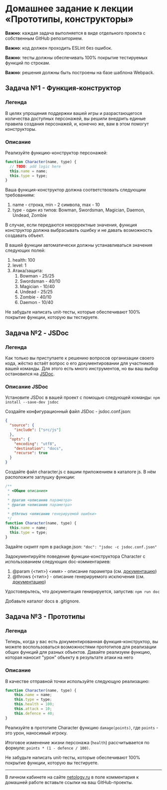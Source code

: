 # Домашнее задание к лекции «Прототипы, конструкторы»

**Важно**: каждая задача выполняется в виде отдельного проекта с собственным GitHub репозиторием.

**Важно**: код должен проходить ESLint без ошибок.

**Важно**: тесты должны обеспечивать 100% покрытие тестируемых функций по строкам.

**Важно**: решения должны быть построены на базе шаблона Webpack.

## Задача №1 - Функция-конструктор

### Легенда

В целях упрощения поддержки вашей игры и разрастающегося количества доступных персонажей, вы решили внедрить единые правила создания персонажей, и, конечно же, вам в этом помогут конструкторы.

### Описание

Реализуйте функцию-конструктор персонажей:
```javascript
function Character(name, type) {
  // TODO: add logic here
  this.name = name;
  this.type = type;
}
```

Ваша функция-конструктор должна соответствовать следующим требованиям:
1. name - строка, min - 2 символа, max - 10
1. type - один из типов: Bowman, Swordsman, Magician, Daemon, Undead, Zombie

В случае, если передаются некорректные значения, функция конструктор должна выбрасывать ошибку и не давать возможность создавать объект.

В вашей функции автоматически должны устанавливаться значения следующих полей:
1. health: 100
1. level: 1
1. Атака/защита:
    1. Bowman - 25/25
    1. Swordsman - 40/10
    1. Magician - 10/40
    1. Undead - 25/25
    1. Zombie - 40/10
    1. Daemon - 10/40

Не забудьте написать unit-тесты, которые обеспечивают 100% покрытие функции, которую вы тестируете.

## Задача №2 - JSDoc

### Легенда

Как только вы приступаете к решению вопросов организации своего кода, жёстко встаёт вопрос о его документировании для участников вашей команды. Для этого есть много инструментов, но вы ваш выбор остановился на [JSDoc](http://usejsdoc.org).

### Описание JSDoc

Установите JSDoc в вашей проект с помощью следующей команды:
`npm install --save-dev jsdoc`

Создайте конфигурационный файл JSDoc - jsdoc.conf.json:
```json
{
  "source": {
    "include": ["src/js"]
  },
  "opts": {
    "encoding": "utf8",
    "destination": "docs",
    "recurse": true
  }
}
```
Создайте файл character.js с вашим приложением в каталоге js. В нём расположите заглушку функции:
```javascript
/**
 * <Общее описание>
 * 
 * @param <описание параметра>
 * @param <описание параметра>
 * 
 * @throws <описание генерируемой ошибки>
 */ 
function Character(name, type) {
  this.name = name;
  this.type = type;
}
```

Задайте скрипт npm в package.json:
`"doc": "jsdoc -c jsdoc.conf.json"`


Задокументируйте поведение функции-конструктора Character с использованием следующих doc-комментариев:
1. @param {<тип>} <имя> - описание параметра (см. [документацию](http://usejsdoc.org/tags-param.html))
1. @throws {<тип>} - описание генерируемого исключения (см. [документацию](http://usejsdoc.org/tags-throws.html))

Удостоверьтесь, что документация генирируется, запустив:
`npm run doc`

Добавьте каталог docs в .gitignore.

## Задача №3 - Прототипы

### Легенда

Теперь, когда у вас есть документированная функция-конструктор, вы можете воспользоваться возможностями прототипов для реализации общих функций для разных объектов. Давайте реализуем функцию, которая наносит "урон" объекту в результате атаки на него

### Описание

В качестве отправной точки используйте следующую реализацию:
```javascript
function Character(name, type) {
    this.name = name;
    this.type = type;
    this.health = 100;
    this.attack = 10;
    this.defence = 40;
}
```

Реализуйте в прототипе Character функцию `damage(points)`, где `points` - это урон, наносимый игроку.

Итоговое изменение жизни персонажа (`health`) рассчитывается по формуле: `points * (1 - defence / 100)`.

Не забудьте написать unit-тесты, которые обеспечивают 100% покрытие функции, которую вы тестируете.

---
В личном кабинете на сайте [netology.ru](http://netology.ru/) в поле комментария к домашней работе вставьте ссылки на ваш GitHub-проекты.
